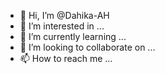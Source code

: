 - 👋 Hi, I’m @Dahika-AH
- 👀 I’m interested in ...
- 🌱 I’m currently learning ...
- 💞️ I’m looking to collaborate on ...
- 📫 How to reach me ...

<!---
Dahika-AH/Dahika-AH is a ✨ special ✨ repository because its `README.md` (this file) appears on your GitHub profile.
You can click the Preview link to take a look at your changes.
--->
